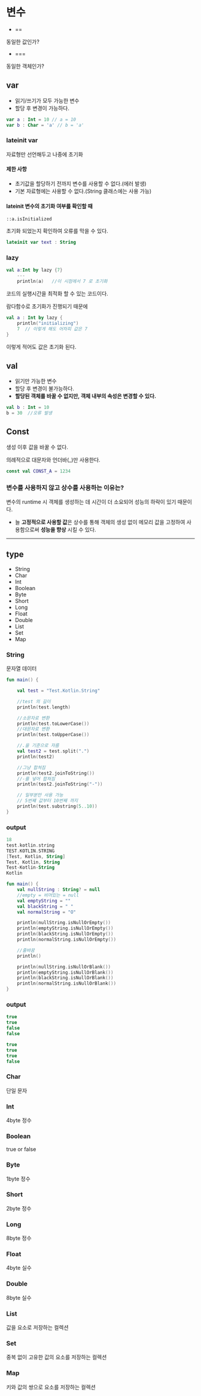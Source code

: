 # 변수
- ==   

동일한 값인가?

- ===

동일한 객체인가?

## var

- 읽기/쓰기가 모두 가능한 변수
- 할당 후 변경이 가능하다.   

```kotlin
var a : Int = 10 // a = 10
var b : Char = 'a' // b = 'a'
```
### lateinit var  

자료형만 선언해두고 나중에 초기화

#### 제한 사항
- 초기값을 할당하기 전까지 변수를 사용할 수 없다.(에러 발생)
- 기본 자료형에는 사용할 수 없다.(String 클래스에는 사용 가능)

####  lateinit 변수의 초기화 여부를 확인할 때

```::a.isInitialized``` 

초기화 되었는지 확인하여 오류를 막을 수 있다.
```kotlin
lateinit var text : String
```

### lazy

```kotlin
val a:Int by lazy {7} 
    ---
    println(a)   //이 시점에서 7 로 초기화 
```
코드의 실행시간을 최적화 할 수 있는 코드이다.

람다함수로 초기화가 진행되기 때문에 
```kotlin
val a : Int by lazy {
    println("initializing")
    7  // 이렇게 해도 어차피 값은 7
}
```
이렇게 적어도 값은 초기화 된다.


## val

- 읽기만 가능한 변수
- 할당 후 변경이 불가능하다.
- <b>할당된 객체를 바꿀 수 없지만, 객체 내부의 속성은 변경할 수 있다.</b>

```kotlin           
val b : Int = 10
b = 30  //오류 발생
```
## Const
생성 이후 값을 바꿀 수 없다.

의례적으로 대문자와 언더바(_)만 사용한다.
```kotlin
const val CONST_A = 1234
```
### 변수를 사용하지 않고 상수를 사용하는 이유는?
변수의 runtime 시 객체를 생성하는 데 시간이 더 소요되어 성능의 하락이 있기 때문이다.

- 늘 <b>고정적으로 사용할 값</b>은 상수를 통해 객체의 생성 없이 메모리 값을 고정하여 사용함으로써 <b>성능을 향상</b> 시킬 수 있다.

---

## type

- String
- Char
- Int
- Boolean
- Byte
- Short
- Long
- Float
- Double
- List
- Set
- Map

### String

문자열 데이터
```kotlin
fun main() {

    val test = "Test.Kotlin.String"

    //test 의 길이
    println(test.length)

    //소문자로 변환
    println(test.toLowerCase())
    //대문자로 변환
    println(test.toUpperCase())

    //.을 기준으로 자름
    val test2 = test.split(".")
    println(test2)

    //그냥 합쳐짐
    println(test2.joinToString())
    //-를 넣어 합쳐짐
    println(test2.joinToString("-"))

    // 일부분만 사용 가능
    // 5번쨰 값부터 10번째 까지
    println(test.substring(5..10))
}
```
### output
```kotlin
18
test.kotlin.string
TEST.KOTLIN.STRING
[Test, Kotlin, String]
Test, Kotlin, String
Test-Kotlin-String
Kotlin
```
```kotlin
fun main() {
    val nullString : String? = null
    //empty = 비어있는 = null
    val emptyString = ""
    val blackString = " "
    val normalString = "O"

    println(nullString.isNullOrEmpty())
    println(emptyString.isNullOrEmpty())
    println(blackString.isNullOrEmpty())
    println(normalString.isNullOrEmpty())

    //줄바꿈
    println()

    println(nullString.isNullOrBlank())
    println(emptyString.isNullOrBlank())
    println(blackString.isNullOrBlank())
    println(normalString.isNullOrBlank())
}
```
### output
```kotlin
true
true
false
false

true
true
true
false
```

### Char

단일 문자

### Int

4byte 정수

### Boolean

true or false

### Byte

1byte 정수

### Short 

2byte 정수

### Long

8byte 정수

### Float

4byte 실수

### Double

8byte 실수

### List 
값을 요소로 저장하는 컬렉션

### Set

중복 없이 고유한 값의 요소를 저장하는 컬렉션

### Map

키와 값의 쌍으로 요소를 저장하는 컬렉션